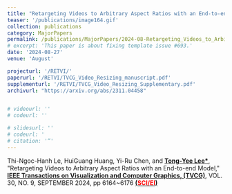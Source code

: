 ```yaml
---
title: "Retargeting Videos to Arbitrary Aspect Ratios with an End-to-end Model"
teaser: '/publications/image164.gif'
collection: publications
category: MajorPapers
permalink: /publications/MajorPapers/2024-08-Retargeting_Videos_to_Arbitrary_Aspect_Ratios_with_an_End-to-end_Model
# excerpt: 'This paper is about fixing template issue #693.'
date: '2024-08-27'
venue: 'August'

projecturl: '/RETVI/'
paperurl: '/RETVI/TVCG_Video_Resizing_manuscript.pdf'
supplementurl: '/RETVI/TVCG_Video_Resizing_Supplementary.pdf'
archivurl: "https://arxiv.org/abs/2311.04458"


# videourl: ''
# codeurl: ''

# slidesurl: ''
# codeurl: '
# citation: '“'
---
```


Thi-Ngoc-Hanh Le, HuiGuang Huang, Yi-Ru Chen, and <strong><u>Tong-Yee Lee*</u></strong>, "Retargeting Videos to Arbitrary Aspect Ratios with an End-to-end Model," <strong><u>IEEE Transactions on Visualization and Computer Graphics, (TVCG)</u></strong>,  VOL. 30, NO. 9, SEPTEMBER 2024, pp 6164~6176 <strong><u> (<span style="color:red">SCI/EI</span>)</u></strong>
